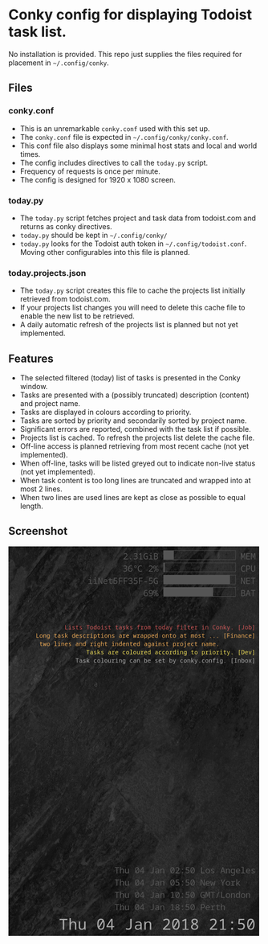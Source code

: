 <!-- vim: set ft=markdown spell: -->

# Conky config for displaying Todoist task list.

No installation is provided.
This repo just supplies the files required for placement in ``~/.config/conky``.

## Files

### conky.conf

- This is an unremarkable ``conky.conf`` used with this set up.
- The ``conky.conf`` file is expected in ``~/.config/conky/conky.conf``.
- This conf file also displays some minimal host stats and local and world times.
- The config includes directives to call the ``today.py`` script.
- Frequency of requests is once per minute.
- The config is designed for 1920 x 1080 screen.

### today.py

- The ``today.py`` script fetches project and task data from todoist.com and returns as conky directives.
- ``today.py`` should be kept in ``~/.config/conky/``
- ``today.py`` looks for the Todoist auth token in ``~/.config/todoist.conf``. Moving other configurables into this file is planned.

### today.projects.json

- The ``today.py`` script creates this file to cache the projects list initially retrieved from todoist.com.
- If your projects list changes you will need to delete this cache file to enable the new list to be retrieved.
- A daily automatic refresh of the projects list is planned but not yet implemented.

## Features

- The selected filtered (today) list of tasks is presented in the Conky window.
- Tasks are presented with a (possibly truncated) description (content) and project name.
- Tasks are displayed in colours according to priority.
- Tasks are sorted by priority and secondarily sorted by project name.
- Significant errors are reported, combined with the task list if possible.
- Projects list is cached. To refresh the projects list delete the cache file.
- Off-line access is planned retrieving from most recent cache (not yet implemented).
- When off-line, tasks will be listed greyed out to indicate non-live status (not yet implemented).
- When task content is too long lines are truncated and wrapped into at most 2 lines.
- When two lines are used lines are kept as close as possible to equal length.

## Screenshot

![Todoist Conky screenshot](/todoist-conky-screenshot.png?raw=true)

